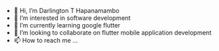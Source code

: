 - 👋 Hi, I’m Darlington T Hapanamambo
- 👀 I’m interested in software development
- 🌱 I’m currently learning google flutter
- 💞️ I’m looking to collaborate on flutter mobile application development
- 📫 How to reach me ...

<!---
hapanamambod/hapanamambod is a ✨ special ✨ repository because its `README.md` (this file) appears on your GitHub profile.
You can click the Preview link to take a look at your changes.
--->
